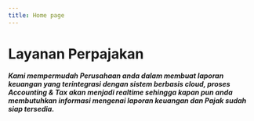```yaml
---
title: Home page
---
```

# Layanan Perpajakan

##### Kami mempermudah Perusahaan anda dalam membuat laporan keuangan yang terintegrasi dengan sistem berbasis cloud, proses Accounting & Tax akan menjadi realtime sehingga kapan pun anda membutuhkan informasi mengenai laporan keuangan dan Pajak sudah siap tersedia.